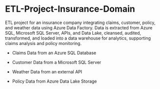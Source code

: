 # ETL-Project-Insurance-Domain
ETL project for an insurance company integrating claims, customer, policy, and weather data using Azure Data Factory. Data is extracted from Azure SQL, Microsoft SQL Server, APIs, and Data Lake, cleansed, audited, transformed, and loaded into a data warehouse for analytics, supporting claims analysis and policy monitoring.

- Claims Data from an Azure SQL Database

- Customer Data from a Microsoft SQL Server

- Weather Data from an external API

- Policy Data from Azure Data Lake Storage
